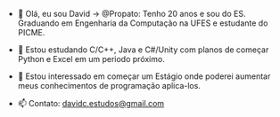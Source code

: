 - 👋 Olá, eu sou David -> @Propato:
  Tenho 20 anos e sou do ES.
  Graduando em Engenharia da Computação na UFES e estudante do PICME.
  
- 🌱 Estou estudando C/C++, Java e C#/Unity com planos de começar Python e Excel em um periodo próximo.

- 👀 Estou interessado em começar um Estágio onde poderei aumentar meus conhecimentos de programação aplica-los.

- 📫 Contato:
  davidc.estudos@gmail.com
